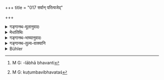 +++
title = "017 सर्वान् परित्यजेद्"

+++

<details><summary>गङ्गानथ-मूलानुवादः</summary>

He shall relinquish all things impeding study, maintaining himself somehow. This is what constitutes the accomplish ment of his aims.—(17)
</details>

<details><summary>मेधातिथिः</summary>

ये वेदाभ्यासविरोधिनो ऽर्थास् ते सर्वे त्यक्तव्याः, राजामात्यगृहोपस्थानादयः । ये ऽप्य् अनया लोकयात्रया सक्तस्य कृषिकुसीदाद्यधिकलाभो भवति[^५४] तेन च पोषयिष्यते, तदा कुटुम्बविभववतश्[^५५] च दासीदासं बहु भविष्यतीति । **सा ह्य् अस्य** स्नातकस्य **कृतकृत्यता** कृतार्थता यं नित्यस्वाध्यायी यथाकथंचित् कुटुम्बकं जीवयतीति ॥ ४.१७ ॥


[^५५]:
     M G: kuṭumbavibhavataś


[^५४]:
     M G: -lābhā bhavanti
</details>

<details><summary>गङ्गानथ-भाष्यानुवादः</summary>

Those things that are likely to obstruct Vedic study should all be relinquished; such acts, for instance, as attending upon the palaces of kings and ministers; as also the act of being overmuch addicted to worldly Affairs, constantly thinking of earning more and more wealth by means of money-lending and such other means, and thereby maintaining his family, and obtaining a prosperous household teeming with male and female slaves.

‘*This constitutes the accomplishment of his aims*’—*i.e*., of the Accomplished Student. The fact that, carrying on his daily study of the Veda, he maintains his family by some means or other, constitutes his highest success in life,—(17)
</details>

<details><summary>गङ्गानथ-तुल्य-वाक्यानि</summary>

*Viṣṇu* (71.4).—‘He shall not do any act that may obstruct Vedic Study.’

*Yājñavalkya* (1.121).—\[See under 15.\]
</details>

<details><summary>Bühler</summary>

017	Let him avoid all (means of acquiring) wealth which impede the study of the Veda; (let him maintain himself) anyhow, but study, because that (devotion to the Veda-study secures) the realisation of his aims.
</details>
